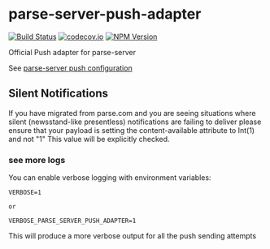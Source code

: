 # parse-server-push-adapter

[![Build
Status](https://travis-ci.org/parse-server-modules/parse-server-push-adapter.svg?branch=master)](https://travis-ci.org/parse-server-modules/parse-server-push-adapter)
[![codecov.io](https://codecov.io/github/parse-server-modules/parse-server-push-adapter/coverage.svg?branch=master)](https://codecov.io/github/parse-server-modules/parse-server-push-adapter?branch=master)
[![NPM Version](https://img.shields.io/npm/v/parse-server-push-adapter.svg?style=flat-square)](https://www.npmjs.com/package/parse-server-push-adapter)

Official Push adapter for parse-server

See [parse-server push configuration](http://docs.parseplatform.org/parse-server/guide/#push-notifications)

## Silent Notifications

If you have migrated from parse.com and you are seeing situations where silent (newsstand-like presentless) notifications are failing to deliver please ensure that your payload is setting the content-available attribute to Int(1) and not "1" This value will be explicitly checked.

### see more logs

You can enable verbose logging with environment variables:

```
VERBOSE=1

or 

VERBOSE_PARSE_SERVER_PUSH_ADAPTER=1
```

This will produce a more verbose output for all the push sending attempts
